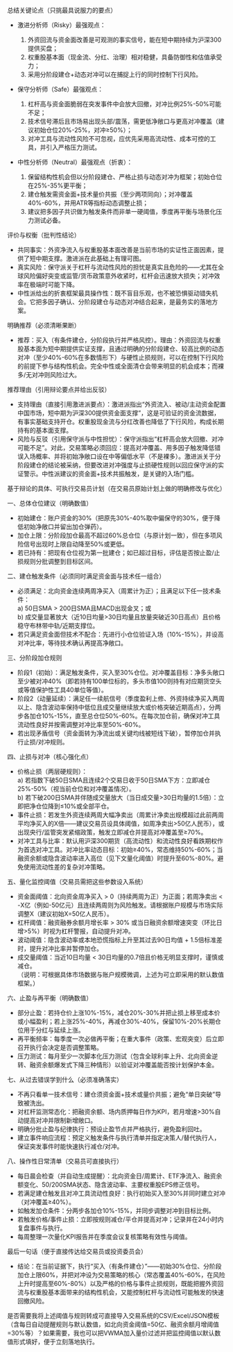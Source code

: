总结关键论点（只挑最具说服力的要点）

- 激进分析师（Risky）最强观点：
  1) 外资回流与资金面改善是可观测的事实信号，能在短中期持续为沪深300提供买盘；  
  2) 权重股基本面（现金流、分红、治理）相对稳健，具备防御性和估值承受力；  
  3) 采用分阶段建仓+动态对冲可以在捕捉上行的同时控制下行风险。

- 保守分析师（Safe）最强观点：
  1) 杠杆高与资金面脆弱在突发事件中会放大回撤，对冲比例25%-50%可能不足；  
  2) 技术信号滞后且市场易出现头部/震荡，需更低净敞口与更高对冲覆盖（建议初始仓位20%-25%，对冲≥50%）；  
  3) 对冲工具与流动性风险不可忽视，应优先采用高流动性、成本可控的工具，并引入严格压力测试。

- 中性分析师（Neutral）最强观点（折衷）：
  1) 保留结构性机会但以分阶段建仓、严格止损与动态对冲为框架；初始仓位在25%-35%更平衡；  
  2) 建仓触发需资金面+技术量价共振（至少两项同向）；对冲覆盖40%-60%，并用ATR等指标动态调整止损；  
  3) 建议把多因子共识做为触发条件而非单一硬阈值，季度再平衡与场景化压力测试必备。

评价与权衡（批判性结论）

- 共同事实：外资净流入与权重股基本面改善是当前市场的实证性正面因素，提供了短中期支撑。激进派在此基础上有理可图。  
- 真实风险：保守派关于杠杆与流动性风险的担忧是真实且危险的——尤其在全球风险偏好突变或监管/货币政策意外收紧时，杠杆会迅速放大损失；对冲效率在极端时可能下降。  
- 中性派给出的折衷框架最具操作性：既不盲目乐观，也不被恐惧驱动错失机会。它把多因子确认、分阶段建仓与动态对冲结合起来，是最务实的落地方案。

明确推荐（必须清晰果断）
- 推荐：买入（有条件建仓，分阶段执行并严格风控）。理由：外资回流与权重股基本面为短中期提供实证支撑，且通过明确的分阶段建仓、较高比例的动态对冲（至少40%-60%在多数情形下）与硬性止损规则，可以在控制下行风险的前提下参与结构性机会。完全中性或全面清仓会带来明显的机会成本；而裸多/无对冲则风险过大。

推荐理由（引用辩论要点并给出反驳）
- 支持理由（直接引用激进派要点）：激进派指出“外资流入、被动/主动资金配置中国市场，短中期为沪深300提供资金面支撑”，这是可验证的资金流数据，有事实基础支持开仓。权重股现金流与分红改善也降低了下行风险，构成长期持有的基本面支撑。  
- 风险与反驳（引用保守派与中性担忧）：保守派指出“杠杆高会放大回撤、对冲可能不足”。对此，交易策略必须回应：提高对冲覆盖、用多因子触发降低错误入场概率、并将初始净敞口设在中等偏低水平（不是裸多）。激进派关于分阶段建仓的结论被采纳，但要改进对冲强度与止损硬性规则以回应保守派的实证警示。中性派建议的资金面+技术共振触发，是关键的入场门槛。

基于辩论的具体、可执行交易员计划（在交易员原始计划上做的明确修改与优化）

一、总体仓位建议（明确数值）
- 初始建仓：账户资金的30%（把原先30%-40%取中偏保守的30%，便于降低初始净敞口并留出加仓弹药）。  
- 加仓上限：分阶段加仓最高不超过60%总仓位（与原计划一致），但在多项风险信号出现时上限自动降至50%或更低。  
- 若已持有：把现有仓位视为第一批建仓；如已超过目标，评估是否按止盈/止损规则分批调整到目标区间。

二、建仓触发条件（必须同时满足资金面与技术任一组合）
- 必须满足：北向资金连续两周净买入（周累计为正）；且满足以下任一技术条件：  
  a) 50日SMA > 200日SMA且MACD出现金叉；或  
  b) 成交量显著放大（近10日均量>30日均量且放量突破近30日高点）且价格稳守布林带中轨/近期支撑位。  
- 若只满足资金面但技术不配合：先进行小仓位验证入场（10%-15%），并设高对冲比率，等待技术确认再提高净敞口。

三、分阶段加仓规则
- 阶段1（初始）：满足触发条件，买入至30%仓位。对冲覆盖目标：净多头敞口至少被对冲40%（即若持有100单位标的，多头市值100则持有对应期货空头或等值保护性工具40单位等值）。  
- 阶段2（动量延续）：满足任一续航信号（季度盈利上修、外资持续净买入两周以上、隐含波动率保持中低位且成交量继续放大或价格突破近期高点），分两步各加仓10%-15%，直至总仓位50%-60%。在每次加仓前，确保对冲工具流动性良好并按需调整对冲比率至50%-60%。  
- 若出现矛盾信号（资金面转为净流出或关键均线被短线下破），暂停加仓并执行止损/对冲规则。

四、止损与对冲（核心强化点）
- 价格止损（两层硬规则）：  
  a) 若指数下破50日SMA且连续2个交易日收于50日SMA下方：立即减仓25%-50%（视当前仓位和对冲覆盖情况）。  
  b) 若下破200日SMA并伴随成交量放大（当日成交量>30日均量的1.5倍）：立即把净仓位降到≤10%或全部平仓。  
- 事件止损：若发生外资连续两周大幅净卖出（周累计净卖出规模超过此前两周平均净买入的X倍——建议交易员设具体阈值，如周净卖出>50亿人民币），或出现央行/监管突发紧缩政策，触发立即减仓并提高对冲覆盖至≥70%。  
- 对冲工具与比率：默认用沪深300期货（高流动性）和流动性良好看跌期权作为首选对冲工具。对冲比率动态目标：初始≥40%，常态维持50%-60%；当融资余额或隐含波动率进入高位（见下文量化阈值）时提升至60%-80%。避免使用流动性差的复杂对冲策略。

五、量化监控阈值（交易员需把这些参数设入系统）
- 资金面阈值：北向资金周净买入 > 0（持续两周为正）为正面；若周净卖出 < -X亿（例如-50亿元）且连续两周则为风险触发。请根据账户规模与市场实际调整X（建议初始X=50亿人民币）。  
- 杠杆阈值：融资融券余额月增长率 > 30% 或当日融资余额增速突变（环比日增>5%）时视为杠杆警报，自动提升对冲。  
- 波动阈值：隐含波动率或本地恐慌指标上升至其过去90日均值 + 1.5倍标准差时，提升对冲比率并暂停加仓。  
- 成交量阈值：当近10日均量 < 30日均量的0.7倍且价格无明显支撑时，谨慎或减仓。  
（说明：可根据具体市场数据与账户规模微调，上述为可立即采用的默认数值框架。）

六、止盈与再平衡（明确数值）
- 部分止盈：若持仓价上涨10%-15%，减仓20%-30%并把止损上移至成本价或小幅盈利；若上涨25%-40%，再减仓30%-40%，保留10%-20%长期仓位用于分红与延续上涨。  
- 再平衡频率：每季度一次必做再平衡；在重大事件（政策、宏观突变）后立即召开执行会决定是否调整策略。  
- 压力测试：每月至少一次脚本化压力测试（包含全球利率上升、北向资金逆转、融资余额爆发式下降三种情形）以验证对冲覆盖能否按计划保护本金。

七、从过去错误学到什么（必须准确落实）
- 不再只看单一技术信号：建仓须资金面+技术或量价共振；避免“单日突破”导致被洗出。  
- 对杠杆监测常态化：把融资余额、场内质押每日作为KPI，若月增速>30%自动提高对冲并限制新增敞口。  
- 明确分批止盈与纪律执行：预设止盈节点并严格执行，避免盈利回吐。  
- 建立事件响应流程：预定义触发条件与执行清单并指定决策人/替代执行人，保证突发事件时能快速执行减仓/对冲。

八、操作性日常清单（交易员可直接执行）
- 每日晨会检查（并自动生成提醒）：北向资金日/周累计、ETF净流入、融资余额变化、50/200SMA状态、隐含波动率、主要权重股EPS修正信号。  
- 若满足建仓触发且对冲工具流动性良好：执行初始买入至30%并同时建立对冲（对冲覆盖≥40%）。  
- 如触发加仓条件：分两步各加仓10%-15%，并同步调整对冲到目标比例。  
- 若触发价格/事件止损：立即按规则减仓/平仓并提高对冲；记录并在24小时内复盘事件与执行。  
- 每周整理一次量化KPI报告并在季度会议复核策略有效性与阈值。

最后一句话（便于直接传达给交易员或投资委员会）
- 结论：在当前证据下，执行“买入（有条件建仓）”——初始30%仓位、分阶段加仓上限60%，并把对冲设为交易策略的核心（常态覆盖40%-60%，在风险上升时提高至60%-80%）以及严格的价格与事件止损规则，既能把握外资回流与权重股基本面带来的结构性机会，又能控制杠杆与流动性可能触发的快速回撤风险。

是否需要我将上述阈值与规则转成可直接导入交易系统的CSV/Excel/JSON模板（含每日自动提醒规则与默认数值，如北向资金阈值=50亿、融资余额月增阈值=30%等）？如果需要，我也可以把VWMA加入量价过滤并把监控阈值以默认数值形式填好，便于立刻落地执行。